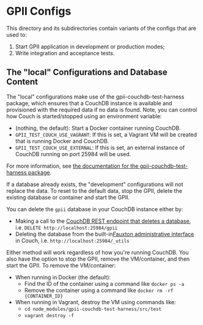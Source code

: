 # GPII Configs

This directory and its subdirectories contain variants of the configs that are used to:

1. Start GPII application in development or production modes;
2. Write integration and acceptance tests.

## The "local" Configurations and Database Content

The "local" configurations make use of the gpii-couchdb-test-harness package, which ensures that a CouchDB instance is
available and provisioned with the required data if no data is found.  Note, you can control how Couch is
started/stopped using an environment variable:

* (nothing, the default): Start a Docker container running CouchDB.
* `GPII_TEST_COUCH_USE_VAGRANT`: If this is set, a Vagrant VM will be created that is running Docker and CouchDB.
* `GPII_TEST_COUCH_USE_EXTERNAL`: If this is set, an external instance of CouchDB running on port 25984 will be
  used.

For more information, see [the documentation for the gpii-couchdb-test-harness
package](https://github.com/GPII/gpii-couchdb-test-harness).

If a database already exists, the "development" configurations will not replace the data.  To reset to the default data,
stop the GPII, delete the existing database or container and start the GPII.

You can delete the `gpii` database in your CouchDB instance either by:

* Making a call to the [CouchDB REST endpoint that deletes a
  database](https://docs.couchdb.org/en/stable/api/database/common.html#delete--db), i.e. `DELETE
  http://localhost:25984/gpii`
* Deleting the database from the built-in[Fauxton administrative
  interface](https://docs.couchdb.org/en/stable/fauxton/index.html) in Couch, i.e. `http://localhost:25984/_utils`

Either method will work regardless of how you're running CouchDB.  You also have the option to stop the GPII, remove the
VM/container, and then start the GPII.  To remove the VM/container:

* When running in Docker (the default):
  * Find the ID of the container using a command like `docker ps -a`
  * Remove the container using a command like `docker rm -rf {CONTAINER_ID}`
* When running in Vagrant, destroy the VM using commands like:
  * `cd node_modules/gpii-couchdb-test-harness/src/test`
  * `vagrant destroy -f`
